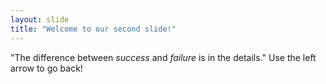 ```yaml
---
layout: slide
title: "Welcome to our second slide!"
---
```

"The difference between *success* and *failure* is in the details."
Use the left arrow to go back!
